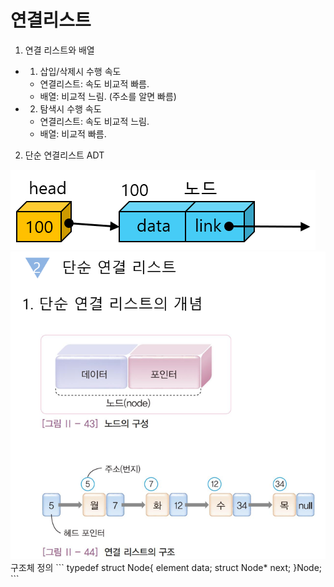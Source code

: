 <h1>연결리스트</h1>

1. 연결 리스트와 배열

 - 1) 삽입/삭제시 수행 속도
    - 연결리스트: 속도 비교적 빠름.
    - 배열: 비교적 느림. (주소를 알면 빠름)
 
 - 2) 탐색시 수행 속도
    - 연결리스트: 속도 비교적 느림.
    - 배열: 비교적 빠름.

2. 단순 연결리스트 ADT
<img src="./ADT.png">
<img src="./노드.png">
 구조체 정의
 ```
 typedef struct Node{
	element data;
	struct Node* next;
}Node;
 ```